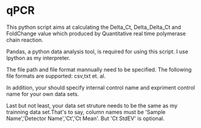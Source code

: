 qPCR
====


     
This python script aims at calculating the Delta_Ct, Delta_Delta_Ct and FoldChange value which
produced by Quantitative real time polymerase chain reaction.
    
Pandas, a python data analysis tool, is required for using this script. I use Ipython as my interpreter.
    
  
    
The file path and file format mannually need to be specified.
The following file formats are supported: csv,txt et. al.
    
In addition, your should specify internal control name and expriment control name for your own data sets.
    
Last but not least, your data set struture needs to be the same as my trainning data set.That's to say, 
column names must be 'Sample Name','Detector Name','Ct','Ct Mean'. But 'Ct StdEV' is optional.

